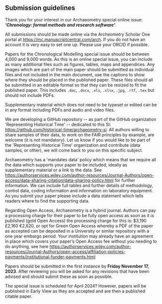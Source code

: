 ## Submission guidelines

Thank you for your interest in our Archaeometry special online issue: ***'Chronology: formal methods and research software'***.

All submissions should be made online via the Archeometry Scholar One portal at https://mc.manuscriptcentral.com/arch. If you do not have an account it is very easy to set one up. Please use your ORCID if possible.

Papers for the Chronological Modelling special issue should be between 4,000 and 9,000 words. As this is an online special issue, you can include as many additional files such as figures, tables, maps and appendices. Any images which are part of the main paper should be submitted as individual files and not included in the main document, use the captions to show where they should be placed in the published paper. These files should all be submitted in an editable format so that they can be resized to fit the published paper. This includes `.doc`, `.docx`, `.xls`, `.xlsx`, `.jpg`, `.rtf`, `.tex` but should not include PDFs.

Supplementary material which does not need to be typeset or edited can be in any format including PDFs and audio and video files.

We are developing a GitHub repository -- as part of the GitHub organization 'Representing Historical Time' -- dedicated to this SI: https://github.com/historical-time/archaeometry-si. All authors willing to share samples of their data, to work on the FAIR principles by example, are welcome (it is not mandatory). Let us know if you would like to be part of the 'Representing Historical Time' organization and contribute (data samples, or other), we will come back to you on this specific subject.

Archaeometry has a 'mandates data' policy which means that we require all the data which supports your paper to be included, ideally as supplementary material or a link to the data. See https://authorservices.wiley.com/author-resources/Journal-Authors/open-access/data-sharing-citation/data-sharing-policy.html for further information. We can include full tables and further details of methodology, control data, coding information and information on laboratory equipment.  As you submit your paper please include a data statement which tells readers where to find the supporting data.

Regarding Open Access, Archaeometry is a hybrid journal. Authors can pay a processing charge for their paper to be fully open access as soon as it is published (gold Open Access) the processing charge for this is: $3,190 £2,160 €2,620, or opt for Green Open Access whereby a PDF of the paper as accepted can be deposited in a University or similar repository with a one year embargo period.
Your institution may already have an agreement in place which covers your paper’s Open Access fee without you needing to do anything, see here https://authorservices.wiley.com/author-resources/Journal-Authors/open-access/affiliation-policies-payments/institutional-funder-payments.html 

Papers should be submitted in the first instance by **Friday November 17, 2023**. After reviewing you will be asked for any revisions that have been advised and should submit these as soon as possible.

The special issue is scheduled for April 2024?  However, papers will be published in Early View as they are accepted and are then a published citable paper.